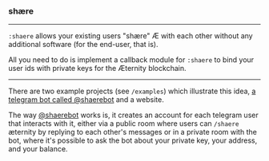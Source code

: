 ### shære

---

`:shaere` allows your existing users "shære" Æ with each other without any additional software (for the end-user, that is).

All you need to do is implement a callback module for `:shaere` to bind your user ids with private keys for the Æternity blockchain.

---

There are two example projects (see `/examples`) which illustrate this idea, [a telegram bot called @shaerebot](https://t.me/shaerebot) and a website.

The way [@shaerebot](https://t.me/shaerebot) works is, it creates an account for each telegram user that interacts with it, either via a public room where users can `/shaere` æternity by replying to each other's messages or in a private room with the bot, where it's possible to ask the bot about your private key, your address, and your balance.

